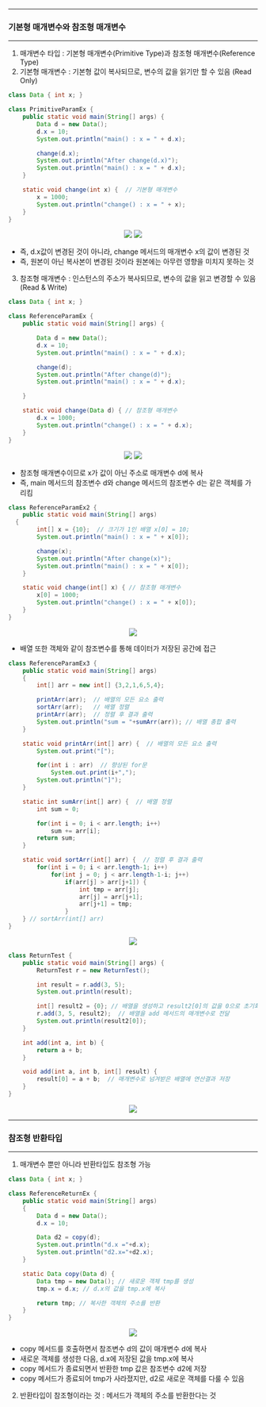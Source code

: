 -----
### 기본형 매개변수와 참조형 매개변수
-----
1. 매개변수 타입 : 기본형 매개변수(Primitive Type)과 참조형 매개변수(Reference Type)
2. 기본형 매개변수 : 기본형 값이 복사되므로, 변수의 값을 읽기만 할 수 있음 (Read Only)
```java
class Data { int x; }

class PrimitiveParamEx {
	public static void main(String[] args) {
		Data d = new Data();
		d.x = 10;
		System.out.println("main() : x = " + d.x);

		change(d.x);
		System.out.println("After change(d.x)");
		System.out.println("main() : x = " + d.x);
	}

	static void change(int x) {  // 기본형 매개변수
		x = 1000;
		System.out.println("change() : x = " + x);
	}
}
```
<div align="center">
<img src="https://github.com/sooyounghan/JavaScript/assets/34672301/7de8251a-b2b8-41e2-9dec-c7f4504c6a5e">
<img src="https://github.com/sooyounghan/JavaScript/assets/34672301/da0a6624-cfbc-4eac-803d-064e2a44f09c">
</div>

  - 즉, d.x값이 변경된 것이 아니라, change 메서드의 매개변수 x의 값이 변경된 것
  - 즉, 원본이 아닌 복사본이 변경된 것이라 원본에는 아무런 영향을 미치지 못하는 것

3. 참조형 매개변수 : 인스턴스의 주소가 복사되므로, 변수의 값을 읽고 변경할 수 있음 (Read & Write)
```java
class Data { int x; }

class ReferenceParamEx {
	public static void main(String[] args) {

		Data d = new Data();
		d.x = 10;
		System.out.println("main() : x = " + d.x);

		change(d);
		System.out.println("After change(d)");
		System.out.println("main() : x = " + d.x);

	}

	static void change(Data d) { // 참조형 매개변수
		d.x = 1000;
		System.out.println("change() : x = " + d.x);
	}
}
```
<div align="center">
<img src="https://github.com/sooyounghan/JavaScript/assets/34672301/f1fbb808-1f27-4ad1-89d0-3e11d33551ef">
<img src="https://github.com/sooyounghan/JavaScript/assets/34672301/338d59b9-a93e-4ab1-915e-4cb8cef96dce">
</div>

  - 참조형 매개변수이므로 x가 값이 아닌 주소로 매개변수 d에 복사
  - 즉, main 메서드의 참조변수 d와 change 메서드의 참조변수 d는 같은 객체를 가리킴

```java
class ReferenceParamEx2 {
	public static void main(String[] args) 
  {
		int[] x = {10};  // 크기가 1인 배열 x[0] = 10;
		System.out.println("main() : x = " + x[0]);

		change(x);
		System.out.println("After change(x)");
		System.out.println("main() : x = " + x[0]);
	}

	static void change(int[] x) { // 참조형 매개변수
		x[0] = 1000;
		System.out.println("change() : x = " + x[0]);
	}
}
```
<div align="center">
<img src="https://github.com/sooyounghan/JavaScript/assets/34672301/bd232c35-aad8-44fd-8587-ec05d47772b7">
</div>

  - 배열 또한 객체와 같이 참조변수를 통해 데이터가 저장된 공간에 접근

```java
class ReferenceParamEx3 {
	public static void main(String[] args) 
	{
		int[] arr = new int[] {3,2,1,6,5,4};

		printArr(arr);  // 배열의 모든 요소 출력
		sortArr(arr);   // 배열 정렬
		printArr(arr);  // 정렬 후 결과 출력
		System.out.println("sum = "+sumArr(arr)); // 배열 총합 출력
	}

	static void printArr(int[] arr) {  // 배열의 모든 요소 출력
		System.out.print("[");

		for(int i : arr)  // 향상된 for문
			System.out.print(i+",");
		System.out.println("]");
	}

	static int sumArr(int[] arr) {  // 배열 정렬
		int sum = 0;

		for(int i = 0; i < arr.length; i++)
			sum += arr[i];
		return sum;
	}

	static void sortArr(int[] arr) {  // 정렬 후 결과 출력
		for(int i = 0; i < arr.length-1; i++)
			for(int j = 0; j < arr.length-1-i; j++)
				if(arr[j] > arr[j+1]) {
					int tmp = arr[j];
					arr[j] = arr[j+1];
					arr[j+1] = tmp;
				}
	} // sortArr(int[] arr)
}
```
<div align="center">
<img src="https://github.com/sooyounghan/JavaScript/assets/34672301/a7443c5f-edb4-4144-9dca-d57e83c59df3">
</div>

```java
class ReturnTest {
	public static void main(String[] args) {
		ReturnTest r = new ReturnTest();

		int result = r.add(3, 5);
		System.out.println(result);

		int[] result2 = {0}; // 배열을 생성하고 result2[0]의 값을 0으로 초기화
		r.add(3, 5, result2);  // 배열을 add 메서드의 매개변수로 전달
		System.out.println(result2[0]);
	}

	int add(int a, int b) {
		return a + b;
	}

	void add(int a, int b, int[] result) {
		result[0] = a + b;  // 매개변수로 넘겨받은 배열에 연산결과 저장
	}
}
```
<div align="center">
<img src="https://github.com/sooyounghan/JavaScript/assets/34672301/86826aa0-f7f8-4d00-9f10-effef1b6932d">
</div>

-----
### 참조형 반환타입
-----
1. 매개변수 뿐만 아니라 반환타입도 참조형 가능
```java
class Data { int x; }

class ReferenceReturnEx {
	public static void main(String[] args) 
	{
		Data d = new Data();
		d.x = 10;

		Data d2 = copy(d); 
		System.out.println("d.x ="+d.x);
		System.out.println("d2.x="+d2.x);
	}

	static Data copy(Data d) {
		Data tmp = new Data(); // 새로운 객체 tmp를 생성
		tmp.x = d.x; // d.x의 값을 tmp.x에 복사

		return tmp; // 복사한 객체의 주소를 반환
	}
}
```
<div align="center">
<img src="https://github.com/sooyounghan/JavaScript/assets/34672301/b4ef8714-c4e0-42d6-9f3e-0de4b26f9ad3">
</div>

  - copy 메서드를 호출하면서 참조변수 d의 값이 매개변수 d에 복사
  - 새로운 객체를 생성한 다음, d.x에 저장된 값을 tmp.x에 복사
  - copy 메서드가 종료되면서 반환한 tmp 값은 참조변수 d2에 저장
  - copy 메서드가 종료되어 tmp가 사라졌지만, d2로 새로운 객체를 다룰 수 있음

2. 반환타입이 참조형이라는 것 : 메서드가 객체의 주소를 반환한다는 것
